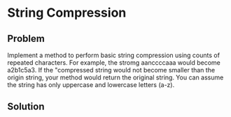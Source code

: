 # String Compression

## Problem
Implement a method to perform basic string compression using counts of repeated characters. For example,
the stromg aanccccaaa would become a2b1c5a3. If the "compressed string would not become smaller than the
origin string, your method would return the original string. You can assume the string has only uppercase
and lowercase letters (a-z).

## Solution